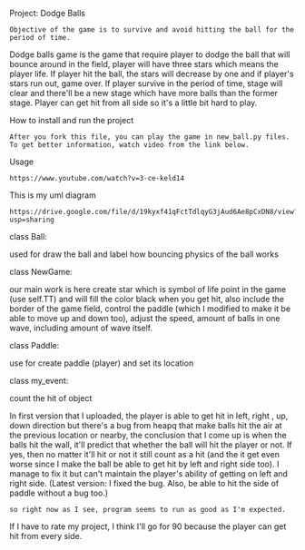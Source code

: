Project: Dodge Balls
	
	Objective of the game is to survive and avoid hitting the ball for the period of time.

  Dodge balls game is the game that require player to dodge the ball that will bounce around in the field, player will have three stars which means the player life. If player hit the ball, the stars will decrease by one and if player's stars run out, game over. If player survive in the period of time, stage will clear and there'll be a new stage which have more balls than the former stage. Player can get hit from all side so it's a little bit hard to play.

	

How to install and run the project

  	After you fork this file, you can play the game in new_ball.py files. To get better information, watch video from the link below. 

Usage

	https://www.youtube.com/watch?v=3-ce-keld14


This is my uml diagram

	https://drive.google.com/file/d/19kyxf41qFctTdlqyG3jAud6Ae8pCxDN8/view?usp=sharing

class Ball:

used for draw the ball and label how bouncing physics of the ball works

class NewGame:

our main work is here create star which is symbol of life point in the game (use self.TT) and will fill the color black when you get hit, also include the border of the game field, control the paddle (which I modified to make it be able to move up and down too), adjust the speed, amount of balls in one wave, including amount of wave itself.

class Paddle:

use for create paddle (player) and set its location

class my_event:

count the hit of object

In first version that I uploaded, the player is able to get hit in left, right , up, down direction but there's a bug from heapq that make balls hit the air at the previous location or nearby, the conclusion that I come up is when the balls hit the wall, it'll predict that whether the ball will hit the player or not. If yes, then no matter it'll hit or not it still count as a hit (and the it get even worse since I make the ball be able to get hit by left and right side too). I manage to fix it but can't maintain the player's ability of getting on left and right side. (Latest version: I fixed the bug. Also, be able to hit the side of paddle without a bug too.)

	so right now as I see, program seems to run as good as I'm expected.

If I have to rate my project, I think I'll go for 90 because the player can get hit from every side.
